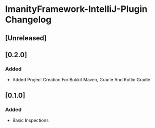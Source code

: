 <!-- Keep a Changelog guide -> https://keepachangelog.com -->

# ImanityFramework-IntelliJ-Plugin Changelog

## [Unreleased]

## [0.2.0]
### Added
- Added Project Creation For Bukkit Maven, Gradle And Kotlin Gradle

## [0.1.0]
### Added
- Basic Inspections
